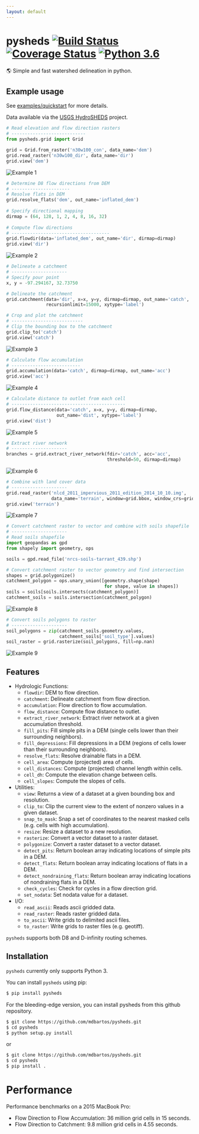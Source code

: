 ```yaml
---
layout: default
---
```


# pysheds [![Build Status](https://travis-ci.org/mdbartos/pysheds.svg?branch=master)](https://travis-ci.org/mdbartos/pysheds) [![Coverage Status](https://coveralls.io/repos/github/mdbartos/pysheds/badge.svg?branch=master)](https://coveralls.io/github/mdbartos/pysheds?branch=master) [![Python 3.6](https://img.shields.io/badge/python-3.6-blue.svg)](https://www.python.org/downloads/release/python-360/)
🌎 Simple and fast watershed delineation in python.

## Example usage

See [examples/quickstart](https://github.com/mdbartos/pysheds/blob/master/examples/quickstart.ipynb) for more details.

Data available via the [USGS HydroSHEDS](https://hydrosheds.cr.usgs.gov/datadownload.php) project.

```python
# Read elevation and flow direction rasters
# ----------------------------
from pysheds.grid import Grid

grid = Grid.from_raster('n30w100_con', data_name='dem')
grid.read_raster('n30w100_dir', data_name='dir')
grid.view('dem')
```

![Example 1](https://s3.us-east-2.amazonaws.com/pysheds/img/conditioned_dem.png)

```python
# Determine D8 flow directions from DEM
# ----------------------
# Resolve flats in DEM
grid.resolve_flats('dem', out_name='inflated_dem')
    
# Specify directional mapping
dirmap = (64, 128, 1, 2, 4, 8, 16, 32)
    
# Compute flow directions
# -------------------------------------
grid.flowdir(data='inflated_dem', out_name='dir', dirmap=dirmap)
grid.view('dir')
```

![Example 2](https://s3.us-east-2.amazonaws.com/pysheds/img/flow_direction.png)

```python
# Delineate a catchment
# ---------------------
# Specify pour point
x, y = -97.294167, 32.73750

# Delineate the catchment
grid.catchment(data='dir', x=x, y=y, dirmap=dirmap, out_name='catch',
               recursionlimit=15000, xytype='label')

# Crop and plot the catchment
# ---------------------------
# Clip the bounding box to the catchment
grid.clip_to('catch')
grid.view('catch')
```

![Example 3](https://s3.us-east-2.amazonaws.com/pysheds/img/catchment.png)

```python
# Calculate flow accumulation
# --------------------------
grid.accumulation(data='catch', dirmap=dirmap, out_name='acc')
grid.view('acc')
```

![Example 4](https://s3.us-east-2.amazonaws.com/pysheds/img/flow_accumulation.png)

```python
# Calculate distance to outlet from each cell
# -------------------------------------------
grid.flow_distance(data='catch', x=x, y=y, dirmap=dirmap,
                   out_name='dist', xytype='label')
grid.view('dist')
```

![Example 5](https://s3.us-east-2.amazonaws.com/pysheds/img/flow_distance.png)

```python
# Extract river network
# ---------------------
branches = grid.extract_river_network(fdir='catch', acc='acc',
                                      threshold=50, dirmap=dirmap)
```

![Example 6](https://s3.us-east-2.amazonaws.com/pysheds/img/river_network.png)

```python
# Combine with land cover data
# ---------------------
grid.read_raster('nlcd_2011_impervious_2011_edition_2014_10_10.img',
                 data_name='terrain', window=grid.bbox, window_crs=grid.crs)
grid.view('terrain')
```

![Example 7](https://s3.us-east-2.amazonaws.com/pysheds/img/impervious_area.png)

```python
# Convert catchment raster to vector and combine with soils shapefile
# ---------------------
# Read soils shapefile
import geopandas as gpd
from shapely import geometry, ops

soils = gpd.read_file('nrcs-soils-tarrant_439.shp')

# Convert catchment raster to vector geometry and find intersection
shapes = grid.polygonize()
catchment_polygon = ops.unary_union([geometry.shape(shape)
                                     for shape, value in shapes])
soils = soils[soils.intersects(catchment_polygon)]
catchment_soils = soils.intersection(catchment_polygon)
```

![Example 8](https://s3.us-east-2.amazonaws.com/pysheds/img/vector_soil.png)

```python
# Convert soils polygons to raster
# ---------------------
soil_polygons = zip(catchment_soils.geometry.values,
                    catchment_soils['soil_type'].values)
soil_raster = grid.rasterize(soil_polygons, fill=np.nan)
```

![Example 9](https://s3.us-east-2.amazonaws.com/pysheds/img/raster_soil.png)

## Features

- Hydrologic Functions:
  - `flowdir`: DEM to flow direction.
  - `catchment`: Delineate catchment from flow direction.
  - `accumulation`: Flow direction to flow accumulation.
  - `flow_distance`: Compute flow distance to outlet.
  - `extract_river_network`: Extract river network at a given accumulation threshold.
  - `fill_pits`: Fill simple pits in a DEM (single cells lower than their surrounding neighbors).
  - `fill_depressions`: Fill depressions in a DEM (regions of cells lower than their surrounding neighbors).
  - `resolve_flats`: Resolve drainable flats in a DEM.
  - `cell_area`: Compute (projected) area of cells.
  - `cell_distances`: Compute (projected) channel length within cells.
  - `cell_dh`: Compute the elevation change between cells.
  - `cell_slopes`: Compute the slopes of cells.
- Utilities:
  - `view`: Returns a view of a dataset at a given bounding box and resolution.
  - `clip_to`: Clip the current view to the extent of nonzero values in a given dataset.
  - `snap_to_mask`: Snap a set of coordinates to the nearest masked cells (e.g. cells with high accumulation).
  - `resize`: Resize a dataset to a new resolution.
  - `rasterize`: Convert a vector dataset to a raster dataset.
  - `polygonize`: Convert a raster dataset to a vector dataset.
  - `detect_pits`: Return boolean array indicating locations of simple pits in a DEM.
  - `detect_flats`: Return boolean array indicating locations of flats in a DEM.
  - `detect_nondraining_flats`: Return boolean array indicating locations of nondraining flats in a DEM.
  - `check_cycles`: Check for cycles in a flow direction grid.
  - `set_nodata`: Set nodata value for a dataset.
- I/O:
  - `read_ascii`: Reads ascii gridded data.
  - `read_raster`: Reads raster gridded data.
  - `to_ascii`: Write grids to delimited ascii files.
  - `to_raster`: Write grids to raster files (e.g. geotiff).

`pysheds` supports both D8 and D-infinity routing schemes.

## Installation

`pysheds` currently only supports Python 3.

You can install `pysheds` using pip:

```bash
$ pip install pysheds
```

For the bleeding-edge version, you can install pysheds from this github repository.

```bash
$ git clone https://github.com/mdbartos/pysheds.git
$ cd pysheds
$ python setup.py install
```

or

```bash
$ git clone https://github.com/mdbartos/pysheds.git
$ cd pysheds
$ pip install .
```

# Performance
Performance benchmarks on a 2015 MacBook Pro:

- Flow Direction to Flow Accumulation: 36 million grid cells in 15 seconds.
- Flow Direction to Catchment: 9.8 million grid cells in 4.55 seconds.
